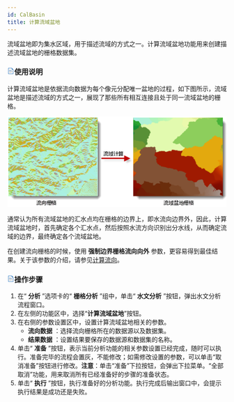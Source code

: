 ```yaml
---
id: CalBasin
title: 计算流域盆地
---
```

流域盆地即为集水区域，用于描述流域的方式之一。计算流域盆地功能用来创建描述流域盆地的栅格数据集。

### ![](../img/read.gif)使用说明

计算流域盆地是依据流向数据为每个像元分配唯一盆地的过程，如下图所示，流域盆地是描述流域的方式之一，展现了那些所有相互连接且处于同一流域盆地的栅格。

![](img/Basin.png)  

通常认为所有流域盆地的汇水点均在栅格的边界上，即水流向边界外，因此，计算流域盆地时，首先确定各个汇水点，然后按照水流方向识别出分水线，从而确定流域的边界，最终确定各个流域盆地。

在创建流向栅格的时候，使用 **强制边界栅格流向向外**
参数，更容易得到最佳结果。关于该参数的介绍，请参见[计算流向](CalFlowDirection.html)。

### ![](../img/read.gif)操作步骤

1. 在“ **分析** ”选项卡的“ **栅格分析** ”组中，单击“ **水文分析** ”按钮，弹出水文分析流程窗口。
2. 在左侧的功能区中，选择“**计算流域盆地**”按钮。
3. 在右侧的参数设置区中，设置计算流域盆地相关的参数。 
    * **流向数据** ：选择流向栅格所在的数据源以及数据集。
    * **结果数据** ：设置结果要保存的数据源和数据集的名称。
4. 单击“ **准备** ”按钮，表示当前分析功能的相关参数设置已经完成，随时可以执行。准备完毕的流程会置灰，不能修改；如需修改设置的参数，可以单击“取消准备”按钮进行修改。**注意**：单击“准备”下拉按钮，会弹出下拉菜单。“全部取消”功能，用来取消所有已经准备好的步骤的准备状态。  
5. 单击“ **执行** ”按钮，执行准备好的分析功能。执行完成后输出窗口中，会提示执行结果是成功还是失败。
